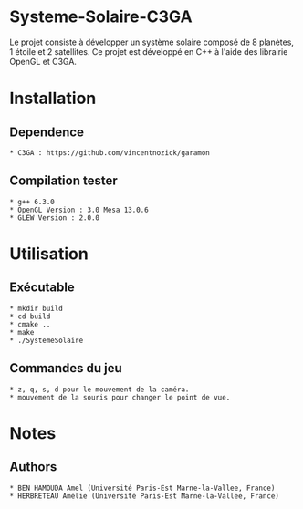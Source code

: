 Systeme-Solaire-C3GA
====================

Le projet consiste à développer un système solaire composé de 8 planètes, 1 étoile et 2 satellites.
Ce projet est développé en C++ à l'aide des librairie OpenGL et C3GA.

Installation
============

## Dependence
	* C3GA : https://github.com/vincentnozick/garamon

## Compilation tester
    * g++ 6.3.0
    * OpenGL Version : 3.0 Mesa 13.0.6
    * GLEW Version : 2.0.0

Utilisation
===========

## Exécutable
    * mkdir build
    * cd build
    * cmake ..
    * make
    * ./SystemeSolaire

## Commandes du jeu
	* z, q, s, d pour le mouvement de la caméra.
	* mouvement de la souris pour changer le point de vue.

Notes
=====

## Authors
    * BEN HAMOUDA Amel (Université Paris-Est Marne-la-Vallee, France)
    * HERBRETEAU Amélie (Université Paris-Est Marne-la-Vallee, France)
